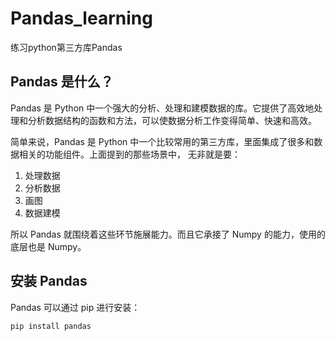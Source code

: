 # Pandas_learning
练习python第三方库Pandas

## Pandas 是什么？

Pandas 是 Python 中一个强大的分析、处理和建模数据的库。它提供了高效地处理和分析数据结构的函数和方法，可以使数据分析工作变得简单、快速和高效。

简单来说，Pandas 是 Python 中一个比较常用的第三方库，里面集成了很多和数据相关的功能组件。上面提到的那些场景中， 无非就是要：

1. 处理数据
2. 分析数据
3. 画图
4. 数据建模

所以 Pandas 就围绕着这些环节施展能力。而且它承接了 Numpy 的能力，使用的底层也是 Numpy。

## 安装 Pandas

Pandas 可以通过 pip 进行安装：

```
pip install pandas
```
